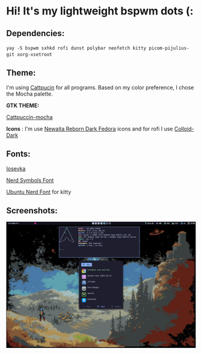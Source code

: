 # Hi! It's my lightweight bspwm dots (:
## Dependencies: 
`yay -S bspwm sxhkd rofi dunst polybar neofetch kitty picom-pijulius-git xorg-xsetroot`


## Theme:
I'm using [Cattpucin](https://github.com/catppuccin/catppuccin) for all programs. Based on my color preference, I chose the Mocha palette.

**GTK THEME:**

[Cattpuccin-mocha](https://www.pling.com/p/1996672)

**Icons** : I'm use [Newaita Reborn Dark Fedora](https://github.com/cbrnix/Newaita-reborn) icons and for rofi I use [Colloid-Dark](https://github.com/vinceliuice/Colloid-icon-theme)

## Fonts:
[Iosevka](https://typeof.net/Iosevka/)

[Nerd Symbols Font](https://www.nerdfonts.com/)

[Ubuntu Nerd Font](https://www.nerdfonts.com/) for kitty
## Screenshots: 

![Preview](img/preview.png)

